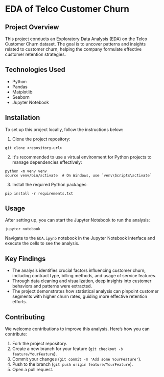 
# EDA of Telco Customer Churn

## Project Overview
This project conducts an Exploratory Data Analysis (EDA) on the Telco Customer Churn dataset. The goal is to uncover patterns and insights related to customer churn, helping the company formulate effective customer retention strategies.

## Technologies Used
- Python
- Pandas
- Matplotlib
- Seaborn
- Jupyter Notebook

## Installation
To set up this project locally, follow the instructions below:

1. Clone the project repository:
```
git clone <repository-url>
```
2. It's recommended to use a virtual environment for Python projects to manage dependencies effectively:
```
python -m venv venv
source venv/bin/activate  # On Windows, use `venv\Scripts\activate`
```
3. Install the required Python packages:
```
pip install -r requirements.txt
```

## Usage
After setting up, you can start the Jupyter Notebook to run the analysis:

```
jupyter notebook
```
Navigate to the `EDA.ipynb` notebook in the Jupyter Notebook interface and execute the cells to see the analysis.

## Key Findings
- The analysis identifies crucial factors influencing customer churn, including contract type, billing methods, and usage of service features.
- Through data cleaning and visualization, deep insights into customer behaviors and patterns were extracted.
- The project demonstrates how statistical analysis can pinpoint customer segments with higher churn rates, guiding more effective retention efforts.

## Contributing
We welcome contributions to improve this analysis. Here’s how you can contribute:

1. Fork the project repository.
2. Create a new branch for your feature (`git checkout -b feature/YourFeature`).
3. Commit your changes (`git commit -m 'Add some YourFeature'`).
4. Push to the branch (`git push origin feature/YourFeature`).
5. Open a pull request.
```
